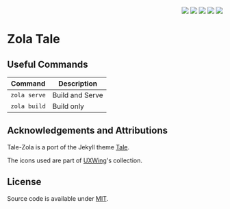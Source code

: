 <p align="right">
  <img src="https://img.shields.io/github/languages/code-size/semanticdata/zola-tale" />
  <img src="https://img.shields.io/github/repo-size/semanticdata/zola-tale" />
  <img src="https://img.shields.io/github/commit-activity/t/semanticdata/zola-tale" />
  <img src="https://img.shields.io/github/last-commit/semanticdata/zola-tale" />
  <img src="https://img.shields.io/website/https/semanticdata.github.io/zola-tale.svg" />
</p>

# Zola Tale

## Useful Commands

| Command                    | Description                |
| -------------------------- | -------------------------- |
| `zola serve`               | Build and Serve            |
| `zola build`               | Build only                 |

## Acknowledgements and Attributions

Tale-Zola is a port of the Jekyll theme [Tale](https://github.com/chesterhow/tale).

The icons used are part of [UXWing](https://uxwing.com/license/)'s collection.

## License

Source code is available under [MIT](LICENSE).
